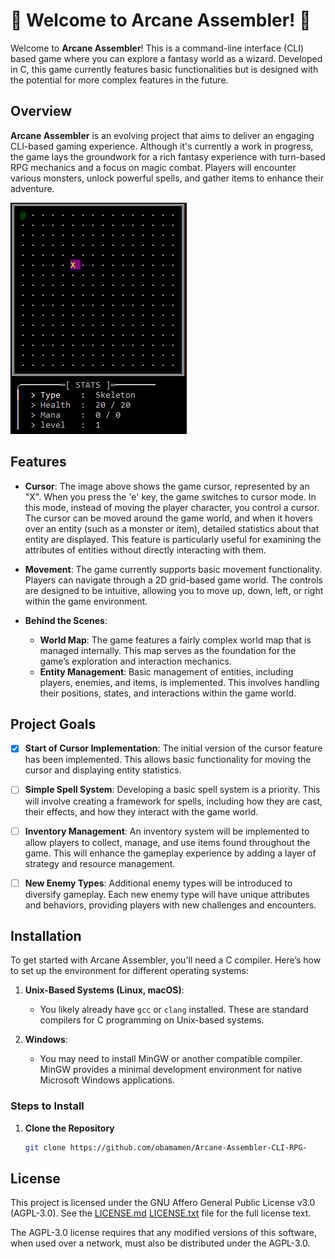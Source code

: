 # 🌟 Welcome to Arcane Assembler! 🌟

Welcome to **Arcane Assembler**! This is a command-line interface (CLI) based game where you can explore a fantasy world as a wizard. Developed in C, this game currently features basic functionalities but is designed with the potential for more complex features in the future.

## Overview

**Arcane Assembler** is an evolving project that aims to deliver an engaging CLI-based gaming experience. Although it's currently a work in progress, the game lays the groundwork for a rich fantasy experience with turn-based RPG mechanics and a focus on magic combat. Players will encounter various monsters, unlock powerful spells, and gather items to enhance their adventure.

![Project Screenshot Cursor](Showcase/ShowcaseImage1.png)

## Features

- **Cursor**: The image above shows the game cursor, represented by an "X". When you press the 'e' key, the game switches to cursor mode. In this mode, instead of moving the player character, you control a cursor. The cursor can be moved around the game world, and when it hovers over an entity (such as a monster or item), detailed statistics about that entity are displayed. This feature is particularly useful for examining the attributes of entities without directly interacting with them.
  
- **Movement**: The game currently supports basic movement functionality. Players can navigate through a 2D grid-based game world. The controls are designed to be intuitive, allowing you to move up, down, left, or right within the game environment.
  
- **Behind the Scenes**:
  - **World Map**: The game features a fairly complex world map that is managed internally. This map serves as the foundation for the game’s exploration and interaction mechanics.
  - **Entity Management**: Basic management of entities, including players, enemies, and items, is implemented. This involves handling their positions, states, and interactions within the game world.

## Project Goals

- [x] **Start of Cursor Implementation**: The initial version of the cursor feature has been implemented. This allows basic functionality for moving the cursor and displaying entity statistics.
  
- [ ] **Simple Spell System**: Developing a basic spell system is a priority. This will involve creating a framework for spells, including how they are cast, their effects, and how they interact with the game world.
  
- [ ] **Inventory Management**: An inventory system will be implemented to allow players to collect, manage, and use items found throughout the game. This will enhance the gameplay experience by adding a layer of strategy and resource management.
  
- [ ] **New Enemy Types**: Additional enemy types will be introduced to diversify gameplay. Each new enemy type will have unique attributes and behaviors, providing players with new challenges and encounters.

## Installation

To get started with Arcane Assembler, you'll need a C compiler. Here’s how to set up the environment for different operating systems:

1. **Unix-Based Systems (Linux, macOS)**:
   - You likely already have `gcc` or `clang` installed. These are standard compilers for C programming on Unix-based systems.

2. **Windows**:
   - You may need to install MinGW or another compatible compiler. MinGW provides a minimal development environment for native Microsoft Windows applications.

### Steps to Install

1. **Clone the Repository**

   ```bash
   git clone https://github.com/obamamen/Arcane-Assembler-CLI-RPG-

## License

This project is licensed under the GNU Affero General Public License v3.0 (AGPL-3.0). See the [LICENSE.md](license/license.md) [LICENSE.txt](license/license.txt) file for the full license text.

The AGPL-3.0 license requires that any modified versions of this software, when used over a network, must also be distributed under the AGPL-3.0.
